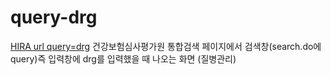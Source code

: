 # query-drg
[HIRA url query=drg](https://www.hira.or.kr/co/search.do?query=drg)
건강보험심사평가원 통합검색 페이지에서 검색창(search.do에 query)즉 입력창에 drg를 입력했을 때 나오는 화면 (질병관리)
